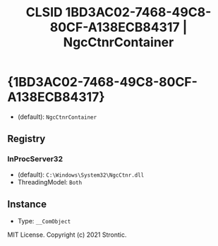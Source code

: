 ﻿---
title: "CLSID 1BD3AC02-7468-49C8-80CF-A138ECB84317 | NgcCtnrContainer"
excerpt: What is COM-Object CLSID 1BD3AC02-7468-49C8-80CF-A138ECB84317?
---

# {1BD3AC02-7468-49C8-80CF-A138ECB84317}

* (default): `NgcCtnrContainer`

## Registry


### InProcServer32

* (default): `C:\Windows\System32\NgcCtnr.dll`
* ThreadingModel: `Both`

## Instance

* Type: `__ComObject`

MIT License. Copyright (c) 2021 Strontic.


